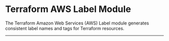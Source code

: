 
# Terraform AWS Label Module
The Terraform Amazon Web Services (AWS) Label module generates consistent label names and tags for Terraform resources.

---
